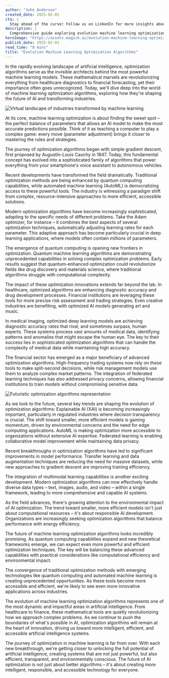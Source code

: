 ```yaml
---
author: "John Anderson"
created_date: 2025-02-01
cta: |
  Stay ahead of the curve! Follow us on LinkedIn for more insights about evolution machine learning optimization algorithms and other cutting-edge developments in AI and technology.
description: |
  Comprehensive guide exploring evolution machine learning optimization algorithms and its impact on modern technology.
heroImage: "https://assets.magick.ai/evolution-machine-learning-optimization-algorithms.png"
publish_date: 2025-02-01
read_time: "8 mins"
title: "Evolution Machine Learning Optimization Algorithms"
---
```


In the rapidly evolving landscape of artificial intelligence, optimization algorithms serve as the invisible architects behind the most powerful machine learning models. These mathematical marvels are revolutionizing everything from healthcare diagnostics to financial forecasting, yet their importance often goes unrecognized. Today, we'll dive deep into the world of machine learning optimization algorithms, exploring how they're shaping the future of AI and transforming industries.

![Virtual landscape of industries transformed by machine learning](https://i.magick.ai/PIXE/1738427692444_magick_img.webp)

At its core, machine learning optimization is about finding the sweet spot – the perfect balance of parameters that allows an AI model to make the most accurate predictions possible. Think of it as teaching a computer to play a complex game: every move (parameter adjustment) brings it closer to mastering the rules and strategies.

The journey of optimization algorithms began with simple gradient descent, first proposed by Augustin-Louis Cauchy in 1847. Today, this fundamental concept has evolved into a sophisticated family of algorithms that power everything from your smartphone's voice assistant to autonomous vehicles.

Recent developments have transformed the field dramatically. Traditional optimization methods are being enhanced by quantum computing capabilities, while automated machine learning (AutoML) is democratizing access to these powerful tools. The industry is witnessing a paradigm shift from complex, resource-intensive approaches to more efficient, accessible solutions.

Modern optimization algorithms have become increasingly sophisticated, adapting to the specific needs of different problems. Take the Adam optimizer, for instance – it combines the best aspects of several optimization techniques, automatically adjusting learning rates for each parameter. This adaptive approach has become particularly crucial in deep learning applications, where models often contain millions of parameters.

The emergence of quantum computing is opening new frontiers in optimization. Quantum machine learning algorithms are demonstrating unprecedented capabilities in solving complex optimization problems. Early results suggest that quantum-enhanced optimization could revolutionize fields like drug discovery and materials science, where traditional algorithms struggle with computational complexity.

The impact of these optimization innovations extends far beyond the lab. In healthcare, optimized algorithms are enhancing diagnostic accuracy and drug development processes. Financial institutions are leveraging these tools for more precise risk assessment and trading strategies. Even creative industries are benefiting, with optimized AI models generating art and music.

In medical imaging, optimized deep learning models are achieving diagnostic accuracy rates that rival, and sometimes surpass, human experts. These systems process vast amounts of medical data, identifying patterns and anomalies that might escape the human eye. The key to their success lies in sophisticated optimization algorithms that can handle the complexity of medical data while maintaining high accuracy.

The financial sector has emerged as a major beneficiary of advanced optimization algorithms. High-frequency trading systems now rely on these tools to make split-second decisions, while risk management models use them to analyze complex market patterns. The integration of federated learning techniques has also addressed privacy concerns, allowing financial institutions to train models without compromising sensitive data.

![Futuristic optimization algorithms representation](https://i.magick.ai/PIXE/1738427692441_magick_img.webp)

As we look to the future, several key trends are shaping the evolution of optimization algorithms: Explainable AI (XAI) is becoming increasingly important, particularly in regulated industries where decision transparency is crucial. The shift toward smaller, more efficient models is gaining momentum, driven by environmental concerns and the need for edge computing applications. AutoML is making optimization more accessible to organizations without extensive AI expertise. Federated learning is enabling collaborative model improvement while maintaining data privacy.

Recent breakthroughs in optimization algorithms have led to significant improvements in model performance. Transfer learning and data augmentation techniques are reducing the need for massive datasets, while new approaches to gradient descent are improving training efficiency.

The integration of multimodal learning capabilities is another exciting development. Modern optimization algorithms can now effectively handle diverse data types – text, images, audio, and video – within a single framework, leading to more comprehensive and capable AI systems.

As the field advances, there's growing attention to the environmental impact of AI optimization. The trend toward smaller, more efficient models isn't just about computational resources – it's about responsible AI development. Organizations are increasingly seeking optimization algorithms that balance performance with energy efficiency.

The future of machine learning optimization algorithms looks incredibly promising. As quantum computing capabilities expand and new theoretical frameworks emerge, we can expect even more powerful and efficient optimization techniques. The key will be balancing these advanced capabilities with practical considerations like computational efficiency and environmental impact.

The convergence of traditional optimization methods with emerging technologies like quantum computing and automated machine learning is creating unprecedented opportunities. As these tools become more accessible and efficient, we're likely to see even more innovative applications across industries.

The evolution of machine learning optimization algorithms represents one of the most dynamic and impactful areas in artificial intelligence. From healthcare to finance, these mathematical tools are quietly revolutionizing how we approach complex problems. As we continue to push the boundaries of what's possible in AI, optimization algorithms will remain at the heart of innovation, driving us toward more intelligent, efficient, and accessible artificial intelligence systems.

The journey of optimization in machine learning is far from over. With each new breakthrough, we're getting closer to unlocking the full potential of artificial intelligence, creating systems that are not just powerful, but also efficient, transparent, and environmentally conscious. The future of AI optimization is not just about better algorithms – it's about creating more intelligent, responsible, and accessible technology for everyone.